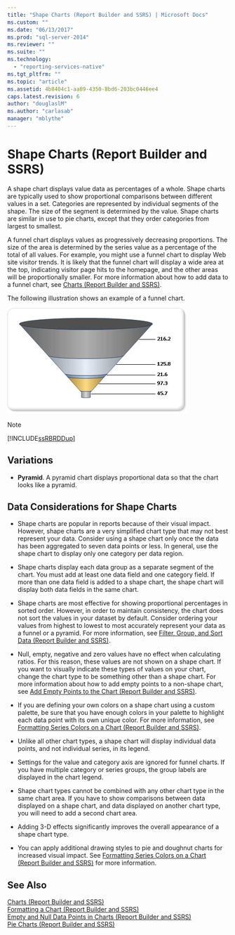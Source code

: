 ```yaml
---
title: "Shape Charts (Report Builder and SSRS) | Microsoft Docs"
ms.custom: ""
ms.date: "06/13/2017"
ms.prod: "sql-server-2014"
ms.reviewer: ""
ms.suite: ""
ms.technology: 
  - "reporting-services-native"
ms.tgt_pltfrm: ""
ms.topic: "article"
ms.assetid: 4b8404c1-aa89-4350-8bd6-203bc0446ee4
caps.latest.revision: 6
author: "douglaslM"
ms.author: "carlasab"
manager: "mblythe"
---
```

# Shape Charts (Report Builder and SSRS)
  A shape chart displays value data as percentages of a whole. Shape charts are typically used to show proportional comparisons between different values in a set. Categories are represented by individual segments of the shape. The size of the segment is determined by the value. Shape charts are similar in use to pie charts, except that they order categories from largest to smallest.  
  
 A funnel chart displays values as progressively decreasing proportions. The size of the area is determined by the series value as a percentage of the total of all values. For example, you might use a funnel chart to display Web site visitor trends. It is likely that the funnel chart will display a wide area at the top, indicating visitor page hits to the homepage, and the other areas will be proportionally smaller. For more information about how to add data to a funnel chart, see [Charts &#40;Report Builder and SSRS&#41;](../../2014/reporting-services/charts-report-builder-and-ssrs.md).  
  
 The following illustration shows an example of a funnel chart.  
  
 ![Funnel chart](../../2014/reporting-services/media/rs-funnelchart.gif "Funnel chart")  
  
> [!NOTE]  
>  [!INCLUDE[ssRBRDDup](../../includes/ssrbrddup-md.md)]  
  
## Variations  
  
-   **Pyramid**. A pyramid chart displays proportional data so that the chart looks like a pyramid.  
  
## Data Considerations for Shape Charts  
  
-   Shape charts are popular in reports because of their visual impact. However, shape charts are a very simplified chart type that may not best represent your data. Consider using a shape chart only once the data has been aggregated to seven data points or less. In general, use the shape chart to display only one category per data region.  
  
-   Shape charts display each data group as a separate segment of the chart. You must add at least one data field and one category field. If more than one data field is added to a shape chart, the shape chart will display both data fields in the same chart.  
  
-   Shape charts are most effective for showing proportional percentages in sorted order. However, in order to maintain consistency, the chart does not sort the values in your dataset by default. Consider ordering your values from highest to lowest to most accurately represent your data as a funnel or a pyramid. For more information, see [Filter, Group, and Sort Data &#40;Report Builder and SSRS&#41;](../../2014/reporting-services/filter-group-and-sort-data-report-builder-and-ssrs.md).  
  
-   Null, empty, negative and zero values have no effect when calculating ratios. For this reason, these values are not shown on a shape chart. If you want to visually indicate these types of values on your chart, change the chart type to be something other than a shape chart. For more information about how to add empty points to a non-shape chart, see [Add Empty Points to the Chart &#40;Report Builder and SSRS&#41;](../../2014/reporting-services/add-empty-points-to-the-chart-report-builder-and-ssrs.md).  
  
-   If you are defining your own colors on a shape chart using a custom palette, be sure that you have enough colors in your palette to highlight each data point with its own unique color. For more information, see [Formatting Series Colors on a Chart &#40;Report Builder and SSRS&#41;](../../2014/reporting-services/formatting-series-colors-on-a-chart-report-builder-and-ssrs.md).  
  
-   Unlike all other chart types, a shape chart will display individual data points, and not individual series, in its legend.  
  
-   Settings for the value and category axis are ignored for funnel charts. If you have multiple category or series groups, the group labels are displayed in the chart legend.  
  
-   Shape chart types cannot be combined with any other chart type in the same chart area. If you have to show comparisons between data displayed on a shape chart, and data displayed on another chart type, you will need to add a second chart area.  
  
-   Adding 3-D effects significantly improves the overall appearance of a shape chart type.  
  
-   You can apply additional drawing styles to pie and doughnut charts for increased visual impact. See [Formatting Series Colors on a Chart &#40;Report Builder and SSRS&#41;](../../2014/reporting-services/formatting-series-colors-on-a-chart-report-builder-and-ssrs.md) for more information.  
  
## See Also  
 [Charts &#40;Report Builder and SSRS&#41;](../../2014/reporting-services/charts-report-builder-and-ssrs.md)   
 [Formatting a Chart &#40;Report Builder and SSRS&#41;](../../2014/reporting-services/formatting-a-chart-report-builder-and-ssrs.md)   
 [Empty and Null Data Points in Charts &#40;Report Builder and SSRS&#41;](../../2014/reporting-services/empty-and-null-data-points-in-charts-report-builder-and-ssrs.md)   
 [Pie Charts &#40;Report Builder and SSRS&#41;](../../2014/reporting-services/pie-charts-report-builder-and-ssrs.md)  
  
  